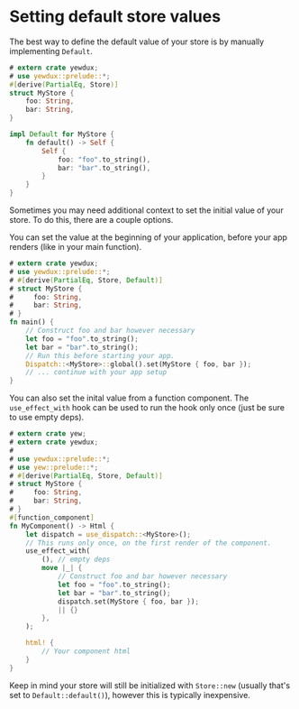 # Setting default store values

The best way to define the default value of your store is by manually implementing `Default`.

```rust
# extern crate yewdux;
# use yewdux::prelude::*;
#[derive(PartialEq, Store)]
struct MyStore {
    foo: String,
    bar: String,
}

impl Default for MyStore {
    fn default() -> Self {
        Self {
            foo: "foo".to_string(),
            bar: "bar".to_string(),
        }
    }
}
```

Sometimes you may need additional context to set the initial value of your store. To do this, there
are a couple options.

You can set the value at the beginning of your application, before your app renders (like in your
main function).

```rust
# extern crate yewdux;
# use yewdux::prelude::*;
# #[derive(PartialEq, Store, Default)]
# struct MyStore {
#     foo: String,
#     bar: String,
# }
fn main() {
    // Construct foo and bar however necessary
    let foo = "foo".to_string();
    let bar = "bar".to_string();
    // Run this before starting your app.
    Dispatch::<MyStore>::global().set(MyStore { foo, bar });
    // ... continue with your app setup
}
```

You can also set the inital value from a function component. The `use_effect_with` hook can be used
to run the hook only once (just be sure to use empty deps).

```rust
# extern crate yew;
# extern crate yewdux;
#
# use yewdux::prelude::*;
# use yew::prelude::*;
# #[derive(PartialEq, Store, Default)]
# struct MyStore {
#     foo: String,
#     bar: String,
# }
#[function_component]
fn MyComponent() -> Html {
    let dispatch = use_dispatch::<MyStore>();
    // This runs only once, on the first render of the component.
    use_effect_with(
        (), // empty deps
        move |_| {
            // Construct foo and bar however necessary
            let foo = "foo".to_string();
            let bar = "bar".to_string();
            dispatch.set(MyStore { foo, bar });
            || {}
        },
    );

    html! {
        // Your component html
    }
}
```

Keep in mind your store will still be initialized with `Store::new` (usually that's set to
`Default::default()`), however this is typically inexpensive.
